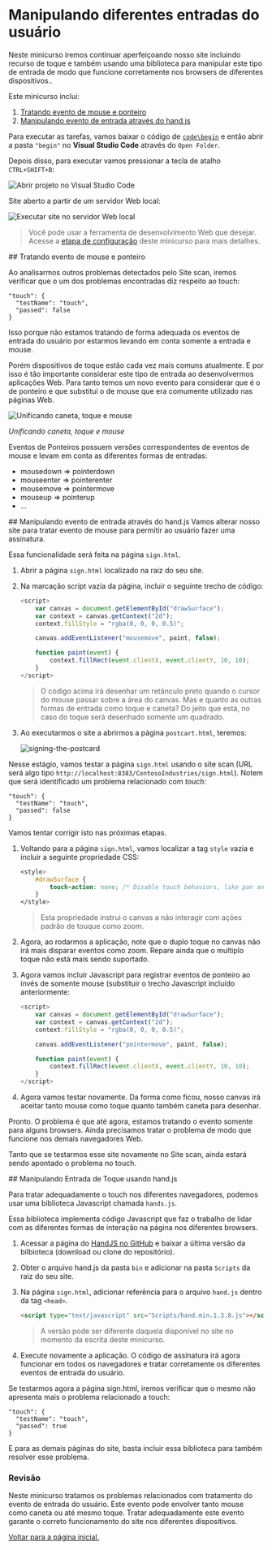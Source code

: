 Manipulando diferentes entradas do usuário
========================================

Neste minicurso iremos continuar aperfeiçoando nosso site incluindo recurso de toque e também usando uma biblioteca para manipular este tipo de entrada de modo que funcione corretamente nos browsers de diferentes dispositivos..

Este minicurso inclui:

1. [Tratando evento de mouse e ponteiro](#Task1)
1. [Manipulando evento de entrada através do hand.js](#Task2)

Para executar as tarefas, vamos baixar o código de [`code\begin`](./code/begin) e então abrir a pasta `"begin"` no **Visual Studio Code** através do `Open Folder`.

Depois disso, para executar vamos pressionar a tecla de atalho `CTRL+SHIFT+B`:

![Abrir projeto no Visual Studio Code](./images/run_visualstudiocode_project.png)

Site aberto a partir de um servidor Web local:

![Executar site no servidor Web local](./images/site_local_webserver.png)

> Você pode usar a ferramenta de desenvolvimento Web que desejar. Acesse a [etapa de configuração](../_setup) deste minicurso para mais detalhes.

<p name="Task1" />
## Tratando evento de mouse e ponteiro

Ao analisarmos outros problemas detectados pelo Site scan, iremos verificar que o um dos problemas encontradas diz respeito ao touch:
	
	"touch": {
      "testName": "touch",
      "passed": false
    }

Isso porque não estamos tratando de forma adequada os eventos de entrada do usuário por estarmos levando em conta somente a entrada e mouse.

Porém dispositivos de toque estão cada vez mais comuns atualmente. E por isso é tão importante considerar este tipo de entrada ao desenvolvermos aplicações Web. Para tanto temos um novo evento para considerar que é o de ponteiro e que substitui o de mouse que era comumente utilizado nas páginas Web.  
 
![Unificando caneta, toque e mouse](./images/unifiying-pen-touch-and-mouse.png)

_Unificando caneta, toque e mouse_

Eventos de Ponteiros possuem versões correspondentes de eventos de mouse e levam em conta as diferentes formas de entradas:

- mousedown => pointerdown
- mouseenter => pointerenter
- mousemove => pointermove
- mouseup => pointerup
- ...

<p name="Task1"></p>
## Manipulando evento de entrada através do hand.js
Vamos alterar nosso site para tratar evento de mouse para permitir ao usuário fazer uma assinatura.

Essa funcionalidade será feita na página `sign.html`.

1. Abrir a página `sign.html` localizado na raiz do seu site.

2. Na marcação script vazia da página, incluir o seguinte trecho de código:

	````Javascript
	<script>
        var canvas = document.getElementById("drawSurface");
        var context = canvas.getContext("2d");
        context.fillStyle = "rgba(0, 0, 0, 0.5)";

        canvas.addEventListener("mousemove", paint, false);

        function paint(event) {
            context.fillRect(event.clientX, event.clientY, 10, 10);
        }
    </script>
	````

	> O código acima irá desenhar um retânculo preto quando o cursor do mouse passar sobre a área do canvas. Mas e quanto as outras formas de entrada como toque e caneta? Do jeito que está, no caso do toque será desenhado somente um quadrado. 
	
3. Ao executarmos o site a abrirmos a página `postcart.html`, teremos:
		
	![signing-the-postcard](./images/touch-mousehover.png)

Nesse estágio, vamos testar a página `sign.html` usando o site scan (URL será algo tipo `http://localhost:8383/ContosoIndustries/sign.html`). Notem que será identificado um problema relacionado com *touch*:

	"touch": {
      "testName": "touch",
      "passed": false
    }

Vamos tentar corrigir isto nas próximas etapas.

1. Voltando para a página `sign.html`, vamos localizar a tag `style` vazia e incluir a seguinte propriedade CSS:

	<!-- mark:2-4 -->
	````CSS
    <style>
        #drawSurface {
            touch-action: none; /* Disable touch behaviors, like pan and zoom */
        }
    </style>
	````
	
	> Esta propriedade instrui o canvas a não interagir com ações padrão de touque como zoom.

2. Agora, ao rodarmos a aplicação, note que o duplo toque no canvas não irá mais disparar eventos como zoom. Repare ainda que o multiplo toque não está mais sendo suportado.

3. Agora vamos incluir Javascript para registrar eventos de ponteiro ao invés de somente mouse (substituir o trecho Javascript incluído anteriormente:

	<!-- mark:6 -->
	````JavaScript
    <script>
        var canvas = document.getElementById("drawSurface");
        var context = canvas.getContext("2d");
        context.fillStyle = "rgba(0, 0, 0, 0.5)";

        canvas.addEventListener("pointermove", paint, false);

        function paint(event) {
            context.fillRect(event.clientX, event.clientY, 10, 10);
        }
    </script>
	````

4. Agora vamos testar novamente. Da forma como ficou, nosso canvas irá aceitar tanto mouse como toque quanto também caneta para desenhar.

Pronto. O problema é que até agora, estamos tratando o evento somente para alguns browsers. Ainda precisamos tratar o problema de modo que funcione nos demais navegadores Web.

Tanto que se testarmos esse site novamente no Site scan, ainda estará sendo apontado o problema no touch.
 
<p name="Task2"></p>
## Manipulando Entrada de Toque usando hand.js
	
Para tratar adequadamente o touch nos diferentes navegadores, podemos usar uma biblioteca Javascript chamada `hands.js`.

Essa biblioteca implementa código Javascript que faz o trabalho de lidar com as diferentes formas de interação na página nos diferentes browsers. 

1. Acessar a página do [HandJS no GitHub](https://github.com/Deltakosh/handjs) e baixar a última versão da bilbioteca (download ou clone do repositório).

2. Obter o arquivo hand.js da pasta `bin` e adicionar na pasta `Scripts` da raiz do seu site.

3. Na página `sign.html`, adicionar referência para o arquivo `hand.js` dentro da tag `<head>`. 
 
	````HTML
	<script type="text/javascript" src="Scripts/hand.min.1.3.8.js"></script>
	````
	> A versão pode ser diferente daquela disponível no site no momento da escrita deste minicurso.

4. Execute novamente a aplicação. O código de assinatura irá agora funcionar em todos os navegadores e tratar corretamente os diferentes eventos de entrada do usuário.

Se testarmos agora a página sign.html, iremos verificar que o mesmo não apresenta mais o problema relacionado a touch:

	"touch": {
      "testName": "touch",
      "passed": true
    }

E para as demais páginas do site, basta incluir essa biblioteca para também resolver esse problema.

### Revisão
Neste minicurso tratamos os problemas relacionados com tratamento do evento de entrada do usuário. Este evento pode envolver tanto mouse como caneta ou até mesmo toque. Tratar adequadamente este evento garante o correto funcionamento do site nos diferentes dispositivos.

[Voltar para a página inicial.](http://talkitbr.github.io/interoperable-web-development)
